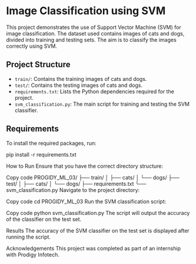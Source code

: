 # Image Classification using SVM

This project demonstrates the use of Support Vector Machine (SVM) for image classification. The dataset used contains images of cats and dogs, divided into training and testing sets. The aim is to classify the images correctly using SVM.

## Project Structure

- `train/`: Contains the training images of cats and dogs.
- `test/`: Contains the testing images of cats and dogs.
- `requirements.txt`: Lists the Python dependencies required for the project.
- `svm_classification.py`: The main script for training and testing the SVM classifier.

## Requirements

To install the required packages, run:

pip install -r requirements.txt

How to Run
Ensure that you have the correct directory structure:

Copy code
PROGIDY_ML_03/
├── train/
│   ├── cats/
│   └── dogs/
├── test/
│   ├── cats/
│   └── dogs/
├── requirements.txt
└── svm_classification.py
Navigate to the project directory:

Copy code
cd PROGIDY_ML_03
Run the SVM classification script:

Copy code
python svm_classification.py
The script will output the accuracy of the classifier on the test set.

Results
The accuracy of the SVM classifier on the test set is displayed after running the script.

Acknowledgements
This project was completed as part of an internship with Prodigy Infotech.


